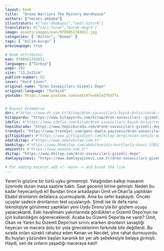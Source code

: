 ```yaml
---
layout: book
title:  "Drone Warriors The Mystery Warehouse"
authors: ["necati-akbaba"]
illustrators: #["nur-dombayci","umit-ozturk"]
translators: #["naci-turan","burak-dogru"]
image: assets/images/ean/9786051743011.jpg
categories: [ "Kültür", "Roman" ]
tags: [ "bilim-kurgu" ]
previewpage: true

# Book attributes
ean: 9786051743011
languages: ["Türkçe"]
page: 192
size: "13,5x21cm"
publish-number: 52
cover: "Hard Cover"
original-name: "Dron Savaşçıları Gizemli Depo"
original-language: "Turkish"
youtube: https://www.youtube.com/watch?v=GhleZ7bS7fs


# Buyout Ecommerce
dnr: #"https://www.dr.com.tr/kitap/dron-savascilari-buyuk-bulus/cocuk-ve-genclik/genclik-10-yas/roman-oyku/urunno=0001800073001"
kitapyurdu: "https://www.kitapyurdu.com/kitap/dron-savascilari--gizemli-depo-/518236.html&filter_name=Dron+Sava%C5%9F%C3%A7%C4%B1lar%C4%B1+Gizemli+Depo"
idefix: #"https://www.idefix.com/kitap/dron-savascilari-buyuk-bulus/cocuk-ve-genclik/genclik-10-yas/roman-oyku/urunno=0001800073001"
hepsiburada: "https://www.hepsiburada.com/drone-savascilari-gizemli-depo-necati-akbaba-p-HBV00000P75K2"
trendyol: "https://www.trendyol.com/genc-damla-yayinevi/dron-savascilari-gizemli-depo-p-32309420"
gittigidiyor: #"https://www.gittigidiyor.com/kitap-dergi/ezan-sehidi-adnan-menderes_pdp_732728793"
odatvkitap: #"https://www.odatvkitap.com.tr"
bkmkitap: #"https://www.bkmkitap.com/abdulhamidin-kurtlarla-dansi-578226"
amazontr: #"https://www.amazon.com.tr"
dkitap: "https://www.dkitap.com/dron-savascilari-gizemli-depo"
damlayayinevi: "https://www.damlayayinevi.com.tr/dron-savascilari-gizemli-depo"

# For adding excerpt add <!--more--> and break the line
---
```

Yaren’in gözüne bir türlü uyku girmemişti. Yatağından kalkıp masanın üzerinde duran masa saatine baktı. Saat gecenin birine gelmişti. Neden bu kadar heyecanlıydı ki! Bundan önce arkadaşları Ümit ve Okan’la yaptıkları Ebabil dronlarını defalarca uçurmuşlardı. Ama bu sefer başkaydı. Önceki uçuşlar sadece dronlarının test uçuşlarıydı. Şimdi ise ilk defa nano teknolojiyle görünmez yaptıkları yeni Uydu Dronu’yla bir gözlem uçuşu yapacaklardı. Eski havalimanı yakınlarında gördükleri o Gizemli Depo’nun ne için kullanıldığını öğreneceklerdi.
Acaba bu Gizemli Depo’da ne vardı? Ümit, Okan ve Yaren bu Gizemli Depo’nun sırrını ararken dronların savaştığı heyecan ve macera dolu bir yola gireceklerinin farkında bile değillerdi. Bu sırada onları sürekli rahatsız eden Kenan ve Necdet, yine rahat durmuyordu. Bu huyları yüzünden başları karanlık bir yer altı şebekesiyle belaya girmişti.
Haydi, sen de onların yaşadığı maceraya katıl!
<!--more--> 
